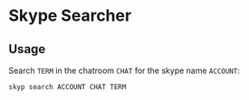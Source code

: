 # Skype Searcher

## Usage

Search `TERM` in the chatroom `CHAT` for the skype name `ACCOUNT`:

    skyp search ACCOUNT CHAT TERM

